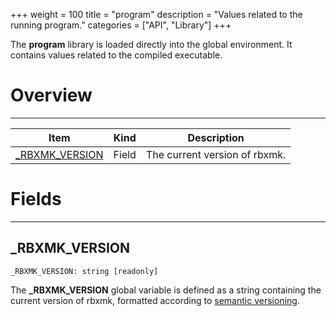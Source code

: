 +++
weight = 100
title = "program"
description = "Values related to the running program."
categories = ["API", "Library"]
+++

The **program** library is loaded directly into the global environment. It
contains values related to the compiled executable.

# Overview

----

<div class="api-list one two">

| Item | Kind | Description |
| --- | --- | --- |
| [\_RBXMK\_VERSION](#_rbxmk_version) | Field | The current version of rbxmk. |

</div>

# Fields

----

## \_RBXMK\_VERSION

 `_RBXMK_VERSION: string [readonly]`

The **\_RBXMK\_VERSION** global variable is defined as a string containing
the current version of rbxmk, formatted according to [semantic versioning](https://semver.org/).